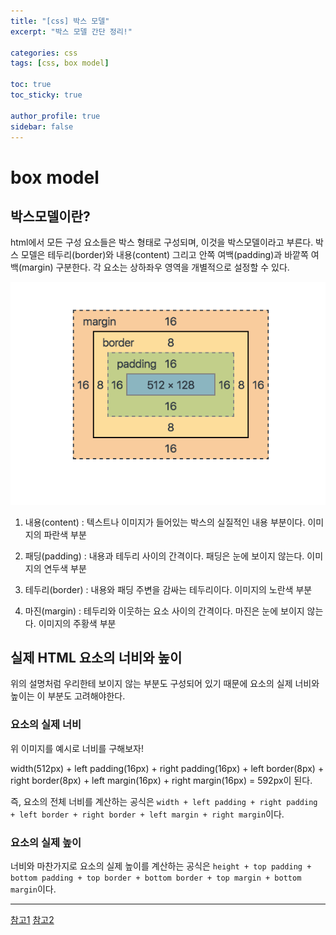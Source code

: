 ```yaml
---
title: "[css] 박스 모델"
excerpt: "박스 모델 간단 정리!"

categories: css
tags: [css, box model]

toc: true
toc_sticky: true

author_profile: true
sidebar: false
---
```


# box model

## 박스모델이란?

html에서 모든 구성 요소들은 박스 형태로 구성되며, 이것을 박스모델이라고 부른다.
박스 모델은 테두리(border)와 내용(content) 그리고 안쪽 여백(padding)과 바깥쪽 여백(margin) 구분한다. 각 요소는 상하좌우 영역을 개별적으로 설정할 수 있다.

![박스 모델](/assets/images/css/box-model.png)

1. 내용(content) : 텍스트나 이미지가 들어있는 박스의 실질적인 내용 부분이다. 이미지의 파란색 부분

2. 패딩(padding) : 내용과 테두리 사이의 간격이다. 패딩은 눈에 보이지 않는다. 이미지의 연두색 부분

3. 테두리(border) : 내용와 패딩 주변을 감싸는 테두리이다. 이미지의 노란색 부분

4. 마진(margin) : 테두리와 이웃하는 요소 사이의 간격이다. 마진은 눈에 보이지 않는다. 이미지의 주황색 부분

## 실제 HTML 요소의 너비와 높이

위의 설명처럼 우리한테 보이지 않는 부분도 구성되어 있기 때문에 요소의 실제 너비와 높이는 이 부분도 고려해야한다.

### 요소의 실제 너비

위 이미지를 예시로 너비를 구해보자!

width(512px) + left padding(16px) + right padding(16px) + left border(8px) + right border(8px) + left margin(16px) + right margin(16px) = 592px이 된다.

즉, 요소의 전체 너비를 계산하는 공식은
`width + left padding + right padding + left border + right border + left margin + right margin`이다.

### 요소의 실제 높이

너비와 마찬가지로 요소의 실제 높이를 계산하는 공식은
`height + top padding + bottom padding + top border + bottom border + top margin + bottom margin`이다.

---

[참고1](https://dinfree.com/lecture/frontend/122_css_3.html#m2)
[참고2](http://www.tcpschool.com/css/css_boxmodel_boxmodel)
